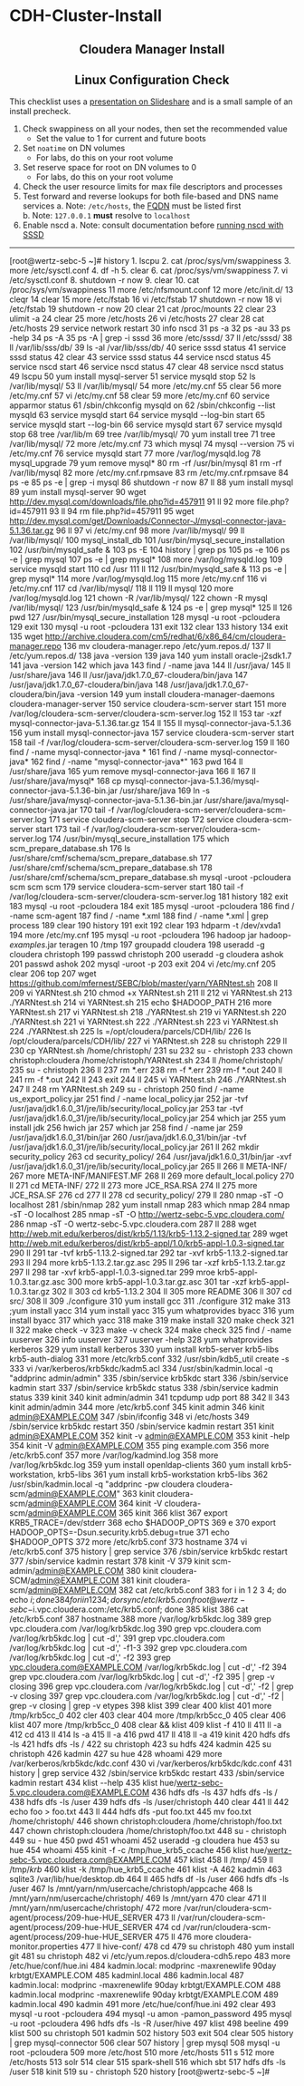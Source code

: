 # CDH-Cluster-Install

## <center> Cloudera Manager Install
## <center> <a name="linux_config_check"/>Linux Configuration Check

This checklist uses a [presentation on Slideshare](http://tiny.cloudera.com/7steps) and is a small sample of an install precheck. 

1. Check swappiness on all your nodes, then set the recommended value
    * Set the value to 1 for current and future boots
2. Set <code>noatime</code> on DN volumes
    * For labs, do this on your root volume 
3. Set reserve space for root on DN volumes to 0
    * For labs, do this on your root volume
4. Check the user resource limits for max file descriptors and processes
5. Test forward and reverse lookups for both file-based and DNS name services
    a. Note: <code>/etc/hosts</code>, the [FQDN](https://en.wikipedia.org/wiki/Fully_qualified_domain_name) must be listed first  
    b. Note: <code>127.0.0.1</code> **must** resolve to <code>localhost</code>
6. Enable nscd
    a. Note: consult documentation before [running nscd with SSSD](http://goo.gl/68HTMQ)

---
<div style="page-break-after: always;"></div>


[root@wertz-sebc-5 ~]# history
    1.  lscpu
    2.  cat /proc/sys/vm/swappiness 
    3.  more /etc/sysctl.conf 
    4.  df -h
    5.  clear
    6.  cat /proc/sys/vm/swappiness
    7.  vi /etc/sysctl.conf 
    8.  shutdown -r now
    9.  clear
   10.  cat /proc/sys/vm/swappiness 
   11  more /etc/nfsmount.conf 
   12  more /etc/init.d/
   13  cleqr
   14  clear
   15  more /etc/fstab 
   16  vi /etc/fstab 
   17  shutdown -r now
   18  vi /etc/fstab 
   19  shutdown -r now
   20  clear
   21  cat /proc/mounts 
   22  clear
   23  ulimit -a
   24  clear
   25  more /etc/hosts
   26  vi /etc/hosts
   27  clear
   28  cat /etc/hosts
   29  service network restart
   30  info nscd
   31  ps -a
   32  ps -au
   33  ps -help
   34  ps -A
   35  ps -A | grep -i sssd
   36  more /etc/sssd/
   37  ll /etc/sssd/
   38  ll /var/lib/sss/db/
   39  ls -al /var/lib/sss/db/
   40  serice sssd status
   41  service sssd status
   42  clear
   43  service sssd status
   44  service nscd status
   45  service nscd start
   46  service nscd status
   47  clear
   48  service nscd status
   49  lscpu 
   50  yum install mysql-server
   51  service mysqld stop
   52  ls /var/lib/mysql/
   53  ll /var/lib/mysql/
   54  more /etc/my.cnf 
   55  clear
   56  more /etc/my.cnf 
   57  vi /etc/my.cnf 
   58  clear
   59  more /etc/my.cnf 
   60  service apparmor status
   61  /sbin/chkconfig mysqld on
   62  /sbin/chkconfig --list mysqld
   63  service mysqld start
   64  service mysqld --log-bin start
   65  service mysqld start --log-bin
   66  service mysqld start
   67  service mysqld stop
   68  tree /var/lib/m
   69  tree /var/lib/mysql/
   70  yum install tree
   71  tree /var/lib/mysql/
   72  more /etc/my.cnf 
   73  which mysql
   74  mysql --version
   75  vi /etc/my.cnf 
   76  service mysqld start
   77  more /var/log/mysqld.log 
   78   mysql_upgrade
   79  yum remove mysql*
   80  rm -rf /usr/bin/mysql
   81  rm -rf /var/lib/mysql
   82  more /etc/my.cnf.rpmsave 
   83  rm /etc/my.cnf.rpmsave
   84  ps -e
   85  ps -e | grep -i mysql
   86  shutdown -r now
   87  ll
   88  yum install mysql
   89  yum install mysql-server
   90  wget http://dev.mysql.com/downloads/file.php?id=457911
   91  ll
   92  more file.php\?id\=457911 
   93  ll
   94  rm file.php\?id\=457911 
   95  wget http://dev.mysql.com/get/Downloads/Connector-J/mysql-connector-java-5.1.36.tar.gz
   96  ll
   97  vi /etc/my.cnf 
   98  more /var/lib/mysql/
   99  ll /var/lib/mysql/
  100  mysql_install_db
  101  /usr/bin/mysql_secure_installation
  102  /usr/bin/mysqld_safe &
  103  ps -E
  104  history | grep ps
  105  ps -e
  106  ps -e | grep mysql
  107  ps -e | grep mysql*
  108  more /var/log/mysqld.log
  109  service mysqld start
  110  cd /usr
  111  ll
  112  /usr/bin/mysqld_safe &
  113  ps -e | grep mysql*
  114  more /var/log/mysqld.log
  115  more /etc/my.cnf 
  116  vi /etc/my.cnf
  117  cd /var/lib/mysql/
  118  ll
  119  ll mysql
  120  more /var/log/mysqld.log
  121  chown -R /var/lib/mysql/
  122  chown -R mysql /var/lib/mysql/
  123  /usr/bin/mysqld_safe &
  124  ps -e | grep mysql*
  125  ll
  126  pwd
  127  /usr/bin/mysql_secure_installation
  128  mysql -u root -pcloudera
  129  exit
  130  mysql -u root -pcloudera
  131  exit
  132  clear
  133  history
  134  exit
  135  wget http://archive.cloudera.com/cm5/redhat/6/x86_64/cm/cloudera-manager.repo
  136  mv cloudera-manager.repo /etc/yum.repos.d/
  137  ll /etc/yum.repos.d/
  138  java -version
  139  java
  140  yum install oracle-j2sdk1.7
  141  java -version
  142  which java
  143  find / -name java
  144  ll /usr/java/
  145  ll /usr/share/java
  146  ll /usr/java/jdk1.7.0_67-cloudera/bin/java
  147  /usr/java/jdk1.7.0_67-cloudera/bin/java
  148  /usr/java/jdk1.7.0_67-cloudera/bin/java -version
  149  yum install cloudera-manager-daemons cloudera-manager-server
  150  service cloudera-scm-server start
  151  more /var/log/cloudera-scm-server/cloudera-scm-server.log 
  152   ll
  153  tar -xzf mysql-connector-java-5.1.36.tar.gz 
  154  ll
  155  ll mysql-connector-java-5.1.36
  156  yum install mysql-connector-java
  157  service cloudera-scm-server start
  158  tail -f /var/log/cloudera-scm-server/cloudera-scm-server.log 
  159  ll
  160  find / -name mysql-connector-java *
  161  find / -name mysql-connector-java*
  162  find / -name "mysql-connector-java*"
  163  pwd
  164  ll /usr/share/java
  165  yum remove mysql-connector-java
  166  ll
  167  ll /usr/share/java/mysql*
  168  cp mysql-connector-java-5.1.36/mysql-connector-java-5.1.36-bin.jar /usr/share/java
  169  ln -s /usr/share/java/mysql-connector-java-5.1.36-bin.jar /usr/share/java/mysql-connector-java.jar 
  170  tail -f /var/log/cloudera-scm-server/cloudera-scm-server.log 
  171  service cloudera-scm-server stop
  172  service cloudera-scm-server start
  173  tail -f /var/log/cloudera-scm-server/cloudera-scm-server.log 
  174  /usr/bin/mysql_secure_installation
  175  which scm_prepare_database.sh 
  176  ls /usr/share/cmf/schema/scm_prepare_database.sh 
  177  /usr/share/cmf/schema/scm_prepare_database.sh
  178  /usr/share/cmf/schema/scm_prepare_database.sh mysql -uroot -pcloudera scm scm scm
  179  service cloudera-scm-server start
  180  tail -f /var/log/cloudera-scm-server/cloudera-scm-server.log 
  181  history
  182  exit
  183  mysql -u root -pcloudera
  184  exit
  185  mysql -uroot -pcloudera
  186  find / -name scm-agent
  187  find / -name *.xml
  188  find / -name *.xml | grep process
  189  clear
  190  history
  191  exit
  192  clear
  193  hdparm -t /dev/xvda1
  194  more /etc/my.cnf 
  195  mysql -u root -pcloudera
  196  hadoop jar hadoop-*examples*.jar teragen 10 /tmp
  197  groupadd cloudera
  198  useradd -g cloudera christoph
  199  passwd christoph
  200  useradd -g cloudera ashok
  201  passwd ashok
  202  mysql -uroot -p
  203  exit
  204  vi /etc/my.cnf 
  205  clear
  206  top
  207  wget https://github.com/mfernest/SEBC/blob/master/yarn/YARNtest.sh
  208  ll
  209  vi YARNtest.sh
  210  chmod +x YARNtest.sh 
  211  ll
  212  vi YARNtest.sh 
  213  ./YARNtest.sh 
  214  vi YARNtest.sh 
  215  echo $HADOOP_PATH
  216  more YARNtest.sh 
  217  vi YARNtest.sh 
  218  ./YARNtest.sh 
  219  vi YARNtest.sh 
  220  ./YARNtest.sh 
  221  vi YARNtest.sh 
  222  ./YARNtest.sh 
  223  vi YARNtest.sh 
  224  ./YARNtest.sh 
  225  ls =/opt/cloudera/parcels/CDH/lib/
  226  ls /opt/cloudera/parcels/CDH/lib/
  227  vi YARNtest.sh 
  228  su christoph
  229  ll
  230  cp YARNtest.sh /home/christoph/
  231  su
  232  su - christoph
  233  chown christoph:cloudera /home/christoph/YARNtest.sh 
  234  ll /home/christoph/
  235  su - christoph
  236  ll
  237  rm *.err
  238  rm -f *.err
  239  rm-f *.out
  240  ll
  241  rm -f *.out
  242  ll
  243  exit
  244  ll
  245  vi YARNtest.sh 
  246  ./YARNtest.sh 
  247  ll
  248  rm YARNtest.sh 
  249  su - christoph
  250  find / -name us_export_policy.jar
  251  find / -name local_policy.jar
  252  jar -tvf /usr/java/jdk1.6.0_31/jre/lib/security/local_policy.jar
  253  tar -tvf /usr/java/jdk1.6.0_31/jre/lib/security/local_policy.jar
  254  which jar
  255  yum install jdk
  256  hwich jar
  257  which jar
  258  find / -name jar
  259  /usr/java/jdk1.6.0_31/bin/jar
  260  /usr/java/jdk1.6.0_31/bin/jar -tvf /usr/java/jdk1.6.0_31/jre/lib/security/local_policy.jar
  261  ll
  262  mkdir security_policy
  263  cd security_policy/
  264  /usr/java/jdk1.6.0_31/bin/jar -xvf /usr/java/jdk1.6.0_31/jre/lib/security/local_policy.jar
  265  ll
  266  ll META-INF/
  267  more META-INF/MANIFEST.MF 
  268  ll
  269  more default_local.policy 
  270  ll
  271  cd META-INF/
  272  ll
  273  more JCE_RSA.RSA 
  274  ll
  275  more JCE_RSA.SF 
  276  cd
  277  ll
  278  cd security_policy/
  279  ll
  280  nmap -sT -O localhost
  281  /sbin/nmap
  282  yum install nmap
  283  which nmap
  284  nmap -sT -O localhost
  285  nmap -sT -O http://wertz-sebc-5.vpc.cloudera.com/
  286  nmap -sT -O wertz-sebc-5.vpc.cloudera.com
  287  ll
  288  wget http://web.mit.edu/kerberos/dist/krb5/1.13/krb5-1.13.2-signed.tar
  289  wget http://web.mit.edu/kerberos/dist/krb5-appl/1.0/krb5-appl-1.0.3-signed.tar
  290  ll
  291  tar -tvf krb5-1.13.2-signed.tar 
  292  tar -xvf krb5-1.13.2-signed.tar
  293  ll
  294  more krb5-1.13.2.tar.gz.asc 
  295  ll
  296  tar -xzf krb5-1.13.2.tar.gz
  297  ll
  298  tar -xvf krb5-appl-1.0.3-signed.tar 
  299  mroe krb5-appl-1.0.3.tar.gz.asc 
  300  more krb5-appl-1.0.3.tar.gz.asc
  301  tar -xzf krb5-appl-1.0.3.tar.gz
  302  ll
  303  cd krb5-1.13.2
  304  ll
  305  more README 
  306  ll
  307  cd src/
  308  ll
  309  ./configure 
  310  yum install gcc
  311  ./configure 
  312  make
  313  ;yum install yacc
  314  yum install yacc
  315  yum whatprovides byacc
  316  yum install byacc
  317  which yacc
  318  make
  319  make install
  320  make check
  321  ll
  322  make check -v
  323  make -v check
  324  make check
  325  find / -name uuserver
  326  info uuserver
  327  uuserver -help
  328  yum whatprovides kerberos
  329  yum install kerberos
  330  yum install krb5-server krb5-libs krb5-auth-dialog
  331  more /etc/krb5.conf 
  332  /usr/sbin/kdb5_util create -s
  333  vi /var/kerberos/krb5kdc/kadm5.acl 
  334  /usr/sbin/kadmin.local -q "addprinc admin/admin"
  335  /sbin/service krb5kdc start
  336  /sbin/service kadmin start
  337  /sbin/service krb5kdc status
  338  /sbin/service kadmin status
  339  kinit
  340  kinit admin/admin
  341  tcpdump udp port 88 
  342  ll
  343  kinit admin/admin
  344  more /etc/krb5.conf 
  345  kinit admin
  346  kinit admin@EXAMPLE.COM
  347  /sbin/ifconfig 
  348  vi /etc/hosts
  349  /sbin/service krb5kdc restart
  350  /sbin/service kadmin restart
  351  kinit admin@EXAMPLE.COM
  352  kinit -v admin@EXAMPLE.COM
  353  kinit -help
  354  kinit -V admin@EXAMPLE.COM
  355  ping example.com
  356  more /etc/krb5.conf 
  357  more /var/log/kadmind.log 
  358  more /var/log/krb5kdc.log 
  359  yum install openldap-clients
  360   yum install krb5-workstation, krb5-libs
  361   yum install krb5-workstation krb5-libs
  362  /usr/sbin/kadmin.local -q "addprinc -pw cloudera cloudera-scm/admin@EXAMPLE.COM"
  363  kinit cloudera-scm/admin@EXAMPLE.COM
  364  kinit -V cloudera-scm/admin@EXAMPLE.COM
  365  kinit
  366  klist
  367  export KRB5_TRACE=/dev/stderr
  368  echo $HADOOP_OPTS
  369  e
  370  export HADOOP_OPTS=-Dsun.security.krb5.debug=true
  371  echo $HADOOP_OPTS
  372  more /etc/krb5.conf 
  373  hostname
  374  vi /etc/krb5.conf 
  375  history | grep service
  376  /sbin/service krb5kdc restart
  377  /sbin/service kadmin restart
  378  kinit -V
  379  kinit scm-admin/admin@EXAMPLE.COM
  380  kinit cloudera-SCM/admin@EXAMPLE.COM
  381  kinit cloudera-scm/admin@EXAMPLE.COM
  382  cat /etc/krb5.conf 
  383  for i in 1 2 3 4; do echo $i; done
  384  for i in 1 2 3 4; do rsync /etc/krb5.conf root@wertz-sebc-$i.vpc.cloudera.com:/etc/krb5.conf; done
  385  klist
  386  cat /etc/krb5.conf 
  387  hostname
  388  more /var/log/krb5kdc.log 
  389  grep vpc.cloudera.com /var/log/krb5kdc.log
  390  grep vpc.cloudera.com /var/log/krb5kdc.log | cut -d','
  391  grep vpc.cloudera.com /var/log/krb5kdc.log | cut -d',' -f1-3
  392  grep vpc.cloudera.com /var/log/krb5kdc.log | cut -d',' -f2
  393  grep vpc.cloudera.com@EXAMPLE.COM /var/log/krb5kdc.log | cut -d',' -f2
  394  grep vpc.cloudera.com /var/log/krb5kdc.log | cut -d',' -f2
  395   | grep -v closing
  396  grep vpc.cloudera.com /var/log/krb5kdc.log | cut -d',' -f2 | grep -v closing
  397  grep vpc.cloudera.com /var/log/krb5kdc.log | cut -d',' -f2 | grep -v closing | grep -v etypes
  398  klist
  399  clear
  400  klist
  401  more /tmp/krb5cc_0 
  402     cler
  403  clear
  404  more /tmp/krb5cc_0 
  405  clear
  406  klist
  407  more /tmp/krb5cc_0 
  408  clear && klist
  409  klist -f
  410  ll
  411  ll -a
  412  cd
  413  ll
  414  ls -a
  415  ll -a
  416  pwd
  417  ll
  418  ll -a
  419  kinit
  420  hdfs dfs -ls
  421  hdfs dfs -ls /
  422  su christoph
  423  su hdfs
  424  kadmin
  425  su christoph
  426  kadmin
  427  su hue
  428  whoami
  429  more /var/kerberos/krb5kdc/kdc.conf 
  430  vi /var/kerberos/krb5kdc/kdc.conf
  431  history | grep service
  432  /sbin/service krb5kdc restart
  433  /sbin/service kadmin restart
  434  klist --help
  435  klist hue/wertz-sebc-5.vpc.cloudera.com@EXAMPLE.COM
  436  hdfs dfs -ls
  437  hdfs dfs -ls /
  438  hdfs dfs -ls /user
  439  hdfs dfs -ls /user/christoph
  440  clear
  441  ll
  442  echo foo > foo.txt
  443  ll
  444  hdfs dfs -put foo.txt 
  445  mv foo.txt /home/christoph/
  446  shown christoph:cloudera /home/christoph/foo.txt 
  447  chown christoph:cloudera /home/christoph/foo.txt 
  448  su - christoph
  449  su - hue
  450  pwd
  451  whoami
  452  useradd -g cloudera hue
  453  su hue
  454  whoami
  455  kinit -f -c /tmp/hue_krb5_ccache
  456  klist hue/wertz-sebc-5.vpc.cloudera.com@EXAMPLE.COM
  457  klist
  458  ll /tmp/
  459  ll /tmp/*krb*
  460  klist -k /tmp/hue_krb5_ccache 
  461  klist -A
  462  kadmin
  463  sqlite3 /var/lib/hue/desktop.db
  464  ll
  465  hdfs df -ls /user
  466  hdfs dfs -ls /user
  467  ls /mnt/yarn/nm/usercache/christoph/appcache
  468  ls /mnt/yarn/nm/usercache/christoph/
  469  ls /mnt/yarn
  470  clear
  471  ll /mnt/yarn/nm/usercache/christoph/
  472  more  /var/run/cloudera-scm-agent/process/209-hue-HUE_SERVER
  473  ll /var/run/cloudera-scm-agent/process/209-hue-HUE_SERVER
  474  cd /var/run/cloudera-scm-agent/process/209-hue-HUE_SERVER
  475  ll
  476  more cloudera-monitor.properties 
  477  ll hive-conf/
  478  cd
  479  su christoph
  480  yum install git
  481  su christoph
  482  vi /etc/yum.repos.d/cloudera-cdh5.repo
  483  more /etc/hue/conf/hue.ini 
  484  kadmin.local: modprinc -maxrenewlife 90day krbtgt/EXAMPLE.COM
  485  kadminl.local
  486  kadmin.local
  487  kadmin.local: modprinc -maxrenewlife 90day krbtgt/EXAMPLE.COM
  488  kadmin.local modprinc -maxrenewlife 90day krbtgt/EXAMPLE.COM
  489  kadmin.local
  490  kadmin
  491  more /etc/hue/conf/hue.ini 
  492  clear
  493  mysql -u root -pcloudera
  494  mysql -u amon -pamon_password
  495  mysql -u root -pcloudera
  496  hdfs dfs -ls -R /user/hive
  497  klist
  498  beeline
  499  klist
  500  su christoph
  501  kadmin
  502  history
  503  exit
  504  clear
  505  history | grep mysql-connector
  506  clear
  507  history | grep mysql
  508  mysql -u root -pcloudera
  509  more /etc/host
  510  more /etc/hosts
  511  s
  512  more /etc/hosts
  513  solr
  514  clear
  515  spark-shell
  516  which sbt
  517  hdfs dfs -ls /user
  518  kinit
  519  su - christoph
  520  history
[root@wertz-sebc-5 ~]# 
